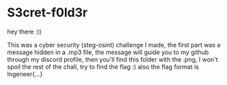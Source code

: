 # S3cret-f0ld3r
hey there :))

This was a cyber security (steg-osint) challenge I made, the first part was a message hidden in a .mp3 file, the message will guide you to my github through my discord profile, then you'll find this folder with the .png, I won't spoil the rest of the chall, try to find the flag :) also the flag format is Ingeneer{...}
